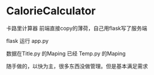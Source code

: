 # CalorieCalculator
卡路里计算器 前端直接copy的薄荷，自己用flask写了服务端


flask 运行 app.py

数据在Title.py 的Maping 已经 Temp.py 的Maping 


随手做的，以快为主，很多东西没做管理。但是基本满足需求
